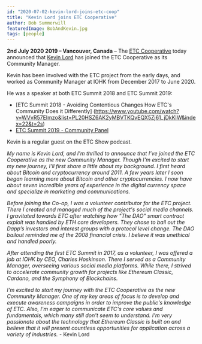 ```yaml
---
id: "2020-07-02-kevin-lord-joins-etc-coop"
title: "Kevin Lord joins ETC Cooperative"
author: Bob Summerwill
featuredImage: BobAndKevin.jpg
tags: [people]
---
```


**2nd July 2020 2019 – Vancouver, Canada** – The [ETC Cooperative](https://etccooperative.org) today announced that [Kevin Lord](https://twitter.com/Classic_Kevin_) has joined the ETC Cooperative as its Community Manager.

Kevin has been involved with the ETC project from the early days, and worked as
Community Manager at IOHK from December 2017 to June 2020.

He was a speaker at both ETC Summit 2018 and ETC Summit 2019:

- [ETC Summit 2018 - Avoiding Contentious Changes How ETC's Community Does it Differently]
  (https://www.youtube.com/watch?v=WVvR57EImzo&list=PL20HSZ6AK2yMBVTKQvEQX5Zj61_jDkKIW&index=22&t=2s)
- [ETC Summit 2019 - Community Panel](https://www.youtube.com/watch?v=w0K53USTxXk&list=PL20HSZ6AK2yMvTqf0rPDSrAYcmwHRj6P-&index=33&t=0s)

Kevin is a regular guest on the ETC Show podcast.

_My name is Kevin Lord, and I'm thrilled to announce that I’ve joined the ETC Cooperative as the new Community Manager. Though I'm excited to start my new journey, I'll first share a little about my background. I first heard about Bitcoin and cryptocurrency around 2011. A few years later I soon began learning more about Bitcoin and other cryptocurrencies. I now have about seven incredible years of experience in the digital currency space and specialize in marketing and communications._

_Before joining the Co-op, I was a volunteer contributor for the ETC project. There I created and managed much of the project's social media channels. I gravitated towards ETC after watching how "The DAO" smart contract exploit was handled by ETH core developers. They chose to bail out the Dapp’s investors and interest groups with a protocol level change. The DAO bailout reminded me of the 2008 financial crisis. I believe it was unethical and handled poorly._

_After attending the first ETC Summit in 2017, as a volunteer, I was offered a job at IOHK by CEO, Charles Hoskinson. There I served as a Community Manager, overseeing various social media platforms. While there, I strived to accelerate community growth for projects like Ethereum Classic, Cardano, and the Symphony of Blockchains._

_I'm excited to start my journey with the ETC Cooperative as the new Community Manager. One of my key areas of focus is to develop and execute awareness campaigns in order to improve the public's knowledge of ETC. Also, I'm eager to communicate ETC's core values and fundamentals, which many still don't seem to understand. I'm very passionate about the technology that Ethereum Classic is built on and believe that it will present countless opportunities for application across a variety of industries._ - Kevin Lord
